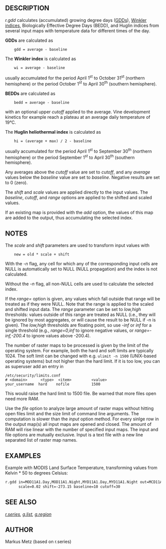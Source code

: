 ## DESCRIPTION

*r.gdd* calculates (accumulated) growing degree days
([GDDs](https://en.wikipedia.org/wiki/Growing_degree-day)), [Winkler
indices](https://en.wikipedia.org/wiki/Winkler_index), Biologically
Effective Degree Days (BEDD), and Huglin indices from several input maps
with temperature data for different times of the day.

**GDDs** are calculated as

```text
    gdd = average - baseline
```

The **Winkler index** is calculated as

```text
    wi = average - baseline
```

usually accumulated for the period April 1<sup>st</sup> to October
31<sup>st</sup> (northern hemisphere) or the period October
1<sup>st</sup> to April 30<sup>th</sup> (southern hemisphere).

**BEDDs** are calculated as

```text
    bedd = average - baseline
```

with an optional upper *cutoff* applied to the average. Vine development
kinetics for example reach a plateau at an average daily temperature of
19°C.

The **Huglin heliothermal index** is calculated as

```text
    hi = (average + max) / 2 - baseline
```

usually accumulated for the period April 1<sup>st</sup> to September
30<sup>th</sup> (northern hemisphere) or the period September
1<sup>st</sup> to April 30<sup>th</sup> (southern hemisphere).

Any averages above the *cutoff* value are set to *cutoff*, and any
*average* values below the *baseline* value are set to *baseline*.
Negative results are set to 0 (zero).

The *shift* and *scale* values are applied directly to the input values.
The *baseline*, *cutoff*, and *range* options are applied to the shifted
and scaled values.

If an existing map is provided with the *add* option, the values of this
map are added to the output, thus accumulating the selected index.

## NOTES

The *scale* and *shift* parameters are used to transform input values
with

```text
    new = old * scale + shift
```

With the *-n* flag, any cell for which any of the corresponding input
cells are NULL is automatically set to NULL (NULL propagation) and the
index is not calculated.

Without the *-n* flag, all non-NULL cells are used to calculate the
selected index.

If the *range=* option is given, any values which fall outside that
range will be treated as if they were NULL. Note that the range is
applied to the scaled and shifted input data. The *range* parameter can
be set to *low,high* thresholds: values outside of this range are
treated as NULL (i.e., they will be ignored by most aggregates, or will
cause the result to be NULL if -n is given). The *low,high* thresholds
are floating point, so use *-inf* or *inf* for a single threshold (e.g.,
*range=0,inf* to ignore negative values, or *range=-inf,-200.4* to
ignore values above -200.4).

The number of raster maps to be processed is given by the limit of the
operating system. For example, both the hard and soft limits are
typically 1024. The soft limit can be changed with e.g. `ulimit -n 1500`
(UNIX-based operating systems) but not higher than the hard limit. If it
is too low, you can as superuser add an entry in

```text
/etc/security/limits.conf
# <domain>      <type>  <item>         <value>
your_username  hard    nofile          1500
```

This would raise the hard limit to 1500 file. Be warned that more files
open need more RAM.

Use the *file* option to analyze large amount of raster maps without
hitting open files limit and the size limit of command line arguments.
The computation is slower than the *input* option method. For every
sinlge row in the output map(s) all input maps are opened and closed.
The amount of RAM will rise linear with the number of specified input
maps. The input and file options are mutually exclusive. Input is a text
file with a new line separated list of raster map names.

## EXAMPLES

Example with MODIS Land Surface Temperature, transforming values from
Kelvin \* 50 to degrees Celsius:

```sh
r.gdd in=MOD11A1.Day,MOD11A1.Night,MYD11A1.Day,MYD11A1.Night out=MCD11A1.GDD \
      scale=0.02 shift=-273.15 baseline=10 cutoff=30
```

## SEE ALSO

*[r.series](https://grass.osgeo.org/grass-stable/manuals/r.series.html),
[g.list](https://grass.osgeo.org/grass-stable/manuals/g.list.html),
[g.region](https://grass.osgeo.org/grass-stable/manuals/g.region.html)*

## AUTHOR

Markus Metz (based on r.series)

